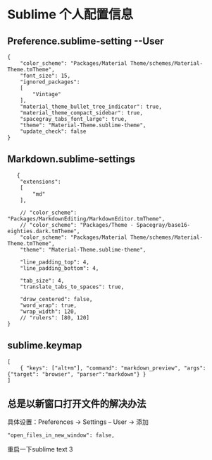 # Sublime 个人配置信息

## Preference.sublime-setting --User
```
{
    "color_scheme": "Packages/Material Theme/schemes/Material-Theme.tmTheme",
    "font_size": 15,
    "ignored_packages":
    [
        "Vintage"
    ],
    "material_theme_bullet_tree_indicator": true,
    "material_theme_compact_sidebar": true,
    "spacegray_tabs_font_large": true,
    "theme": "Material-Theme.sublime-theme",
    "update_check": false
}
```

## Markdown.sublime-settings
```
   {
    "extensions":
    [
        "md"
    ],

    // "color_scheme": "Packages/MarkdownEditing/MarkdownEditor.tmTheme",
    // "color_scheme": "Packages/Theme - Spacegray/base16-eighties.dark.tmTheme",
    "color_scheme": "Packages/Material Theme/schemes/Material-Theme.tmTheme",
    "theme": "Material-Theme.sublime-theme",

    "line_padding_top": 4,
    "line_padding_bottom": 4,

    "tab_size": 4,
    "translate_tabs_to_spaces": true,

    "draw_centered": false,
    "word_wrap": true,
    "wrap_width": 120,
    // "rulers": [80, 120]
}
```


## sublime.keymap
```
[
    { "keys": ["alt+m"], "command": "markdown_preview", "args": {"target": "browser", "parser":"markdown"} }
]
```

## 总是以新窗口打开文件的解决办法
具体设置：Preferences -> Settings – User -> 添加 
```
"open_files_in_new_window": false,
```
重启一下sublime text 3


